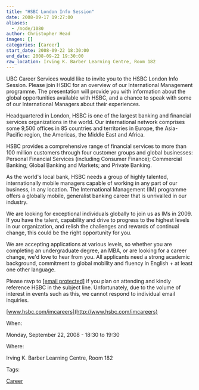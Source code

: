 ```yaml
---
title: "HSBC London Info Session"
date: 2008-09-17 19:27:00
aliases:
  - /node/1080
author: Christopher Head
images: []
categories: [Career]
start_date: 2008-09-22 18:30:00
end_date: 2008-09-22 19:30:00
raw_location: Irving K. Barber Learning Centre, Room 182
---
```


UBC Career Services would like to invite you to the HSBC London Info Session. Please join HSBC for an overview of our International Management programme. The presentation will provide you with information about the global opportunities available with HSBC, and a chance to speak with some of our International Managers about their experiences.

Headquartered in London, HSBC is one of the largest banking and financial services organizations in the world. Our international network comprises some 9,500 offices in 85 countries and territories in Europe, the Asia-Pacific region, the Americas, the Middle East and Africa.

HSBC provides a comprehensive range of financial services to more than 100 million customers through four customer groups and global businesses: Personal Financial Services (including Consumer Finance); Commercial Banking; Global Banking and Markets; and Private Banking.

As the world's local bank, HSBC needs a group of highly talented, internationally mobile managers capable of working in any part of our business, in any location. The International Management (IM) programme offers a globally mobile, generalist banking career that is unrivalled in our industry.

We are looking for exceptional individuals globally to join us as IMs in 2009. If you have the talent, capability and drive to progress to the highest levels in our organization, and relish the challenges and rewards of continual change, this could be the right opportunity for you.

We are accepting applications at various levels, so whether you are completing an undergraduate degree, an MBA, or are looking for a career change, we'd love to hear from you. All applicants need a strong academic background, commitment to global mobility and fluency in English + at least one other language.

Please rsvp to [\[email protected\]](/cdn-cgi/l/email-protection#a3c0c2d1c6c6d18dd0c6d1d5cac0c6d0e3d6c1c08dc0c2) if you plan on attending and kindly reference HSBC in the subject line. Unfortunately, due to the volume of interest in events such as this, we cannot respond to individual email inquiries.

[www.hsbc.com/imcareers](http://www.hsbc.com/imcareers)

When:

Monday, September 22, 2008 - 18:30 to 19:30

Where:

Irving K. Barber Learning Centre, Room 182

Tags:

[Career](/career)
